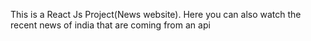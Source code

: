  This is a React Js Project(News website). Here you can also watch the recent news of india that are coming from an api
